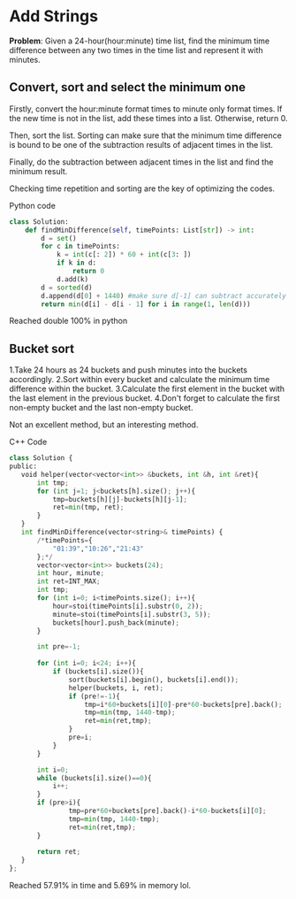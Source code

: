 # Add Strings

**Problem**: Given a 24-hour(hour:minute) time list, find the minimum time difference between any two times in the time list and represent it with minutes. 

## Convert, sort and select the minimum one

Firstly, convert the hour:minute format times to minute only format times. If the new time is not in the list, add these times into a list. Otherwise, return 0. 

Then, sort the list. Sorting can make sure that the minimum time difference is bound to be one of the subtraction results of adjacent times in the list. 

Finally, do the subtraction between adjacent times in the list and find the minimum result.

Checking time repetition and sorting are the key of optimizing the codes. 

Python code

```python
class Solution:
    def findMinDifference(self, timePoints: List[str]) -> int:
        d = set()
        for c in timePoints:
            k = int(c[: 2]) * 60 + int(c[3: ])
            if k in d:  
                return 0
            d.add(k)
        d = sorted(d)
        d.append(d[0] + 1440) #make sure d[-1] can subtract accurately with d[0]
        return min(d[i] - d[i - 1] for i in range(1, len(d)))
```

Reached double 100% in python

## Bucket sort

1.Take 24 hours as 24 buckets and push minutes into the buckets accordingly.
2.Sort within every bucket and calculate the minimum time difference within the bucket.
3.Calculate the first element in the bucket with the last element in the previous bucket.
4.Don't forget to calculate the first non-empty bucket and the last non-empty bucket.

Not an excellent method, but an interesting method.

C++ Code

 ````python
class Solution {
public:
    void helper(vector<vector<int>> &buckets, int &h, int &ret){
        int tmp;
        for (int j=1; j<buckets[h].size(); j++){
            tmp=buckets[h][j]-buckets[h][j-1];
            ret=min(tmp, ret);
        }
    }
    int findMinDifference(vector<string>& timePoints) {
        /*timePoints={
            "01:39","10:26","21:43"
        };*/
        vector<vector<int>> buckets(24);
        int hour, minute;
        int ret=INT_MAX;
        int tmp;
        for (int i=0; i<timePoints.size(); i++){
            hour=stoi(timePoints[i].substr(0, 2));
            minute=stoi(timePoints[i].substr(3, 5));
            buckets[hour].push_back(minute);
        }

        int pre=-1;
        
        for (int i=0; i<24; i++){
            if (buckets[i].size()){
                sort(buckets[i].begin(), buckets[i].end());
                helper(buckets, i, ret);
                if (pre!=-1){
                    tmp=i*60+buckets[i][0]-pre*60-buckets[pre].back();
                    tmp=min(tmp, 1440-tmp);
                    ret=min(ret,tmp);
                }
                pre=i;
            }
        }

        int i=0;
        while (buckets[i].size()==0){
            i++;
        }
        if (pre>i){
                tmp=pre*60+buckets[pre].back()-i*60-buckets[i][0];
                tmp=min(tmp, 1440-tmp);
                ret=min(ret,tmp);
        }
        
        return ret;
    }
};
 ````
Reached 57.91% in time and 5.69% in memory lol.

